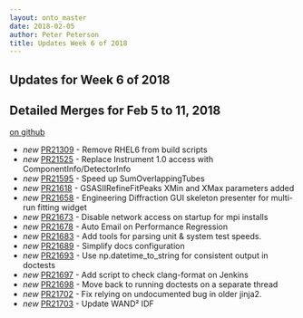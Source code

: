```yaml
---
layout: onto_master
date: 2018-02-05
author: Peter Peterson
title: Updates Week 6 of 2018
---
```

Updates for Week 6 of 2018
--------------------------

Detailed Merges for Feb 5 to 11, 2018
-------------------------------------
[on github](https://github.com/mantidproject/mantid/pulls?q=is%3Apr+merged%3A2018-02-06..2018-02-11)

* *new* [PR21309](https://github.com/mantidproject/mantid/pull/21309) - Remove RHEL6 from build scripts
* *new* [PR21525](https://github.com/mantidproject/mantid/pull/21525) - Replace Instrument 1.0 access with ComponentInfo/DetectorInfo
* *new* [PR21595](https://github.com/mantidproject/mantid/pull/21595) - Speed up SumOverlappingTubes
* *new* [PR21618](https://github.com/mantidproject/mantid/pull/21618) - GSASIIRefineFitPeaks XMin and XMax parameters added
* *new* [PR21658](https://github.com/mantidproject/mantid/pull/21658) - Engineering Diffraction GUI skeleton presenter for multi-run fitting widget
* *new* [PR21673](https://github.com/mantidproject/mantid/pull/21673) - Disable network access on startup for mpi installs
* *new* [PR21678](https://github.com/mantidproject/mantid/pull/21678) - Auto Email on Performance Regression
* *new* [PR21683](https://github.com/mantidproject/mantid/pull/21683) - Add tools for parsing unit & system test speeds.
* *new* [PR21689](https://github.com/mantidproject/mantid/pull/21689) - Simplify docs configuration
* *new* [PR21693](https://github.com/mantidproject/mantid/pull/21693) - Use np.datetime_to_string for consistent output in doctests
* *new* [PR21697](https://github.com/mantidproject/mantid/pull/21697) - Add script to check clang-format on Jenkins
* *new* [PR21698](https://github.com/mantidproject/mantid/pull/21698) - Move back to running doctests on a separate thread
* *new* [PR21702](https://github.com/mantidproject/mantid/pull/21702) - Fix relying on undocumented bug in older jinja2.
* *new* [PR21703](https://github.com/mantidproject/mantid/pull/21703) - Update WAND² IDF
